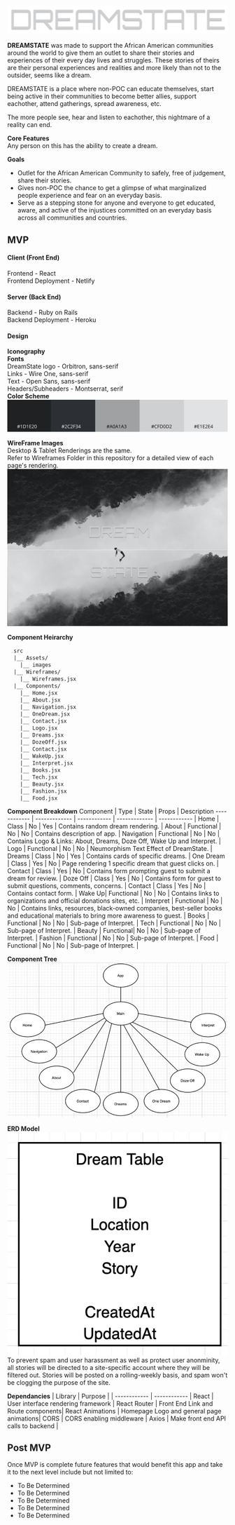 ![DreamState Logo](./DreamStateHeader.png)


**DREAMSTATE** was made to support the African American communities around the world to give them an outlet to share their stories and experiences of their every day lives and struggles.  These stories of theirs are their personal experiences and realities and more likely than not to the outsider, seems like a dream.   

DREAMSTATE is a place where non-POC can educate themselves, start being active in their communities to become better allies, support eachother, attend gatherings, spread awareness, etc.  

The more people see, hear and listen to eachother, this nightmare of a reality can end.

**Core Features**  
Any person on this has the ability to create a dream.  

**Goals**
* Outlet for the African American Community to safely, free of judgement, share their stories.
* Gives non-POC the chance to get a glimpse of what marginalized people experience and fear on an everyday basis.
* Serve as a stepping stone for anyone and everyone to get educated, aware, and active of the injustices committed on an everyday basis across all communities and countries.


## MVP 
#### Client (Front End)
Frontend - React  
Frontend Deployment - Netlify

#### Server (Back End)
Backend - Ruby on Rails  
Backend Deployment - Heroku

#### Design  
**Iconography**  
**Fonts**   
DreamState logo - Orbitron, sans-serif  
Links - Wire One, sans-serif  
Text - Open Sans, sans-serif  
Headers/Subheaders - Montserrat, serif  
**Color Scheme**    
![Color Gradient Photo](./ColorGradient.jpg)   

**WireFrame Images**   
Desktop & Tablet Renderings are the same.   
Refer to Wireframes Folder in this repository for a detailed view of each page's rendering.
![Wireframe Photo](./Wireframes/Landing.png)

**Component Heirarchy**

      src
      |__ Assets/
        |__ images
      |__ Wireframes/
        |__ Wireframes.jsx
      |__ Components/
        |__ Home.jsx
        |__ About.jsx
        |__ Navigation.jsx
        |__ OneDream.jsx
        |__ Contact.jsx
        |__ Logo.jsx
        |__ Dreams.jsx
        |__ DozeOff.jsx
        |__ Contact.jsx
        |__ WakeUp.jsx
        |__ Interpret.jsx
        |__ Books.jsx
        |__ Tech.jsx
        |__ Beauty.jsx
        |__ Fashion.jsx
        |__ Food.jsx

**Component Breakdown**
Component | Type | State | Props | Description
------------ | ------------- | ------------ | ------------- | ------------ |
Home | Class | No | Yes | Contains random dream rendering. |
About | Functional | No | No | Contains description of app. |
Navigation | Functional | No | No | Contains Logo & Links: About, Dreams, Doze Off, Wake Up and Interpret. |
Logo | Functional | No | No | Neumorphism Text Effect of DreamState. |
Dreams | Class | No | Yes | Contains cards of specific dreams. |
One Dream | Class | Yes | No | Page rendering 1 specific dream that guest clicks on. |
Contact | Class | Yes | No | Contains form prompting guest to submit a dream for review. |
Doze Off | Class | Yes | No | Contains form for guest to submit questions, comments, concerns. |
Contact | Class | Yes | No | Contains contact form. |
Wake Up| Functional | No | No | Contains links to organizations and official donations sites, etc.  |
Interpret | Functional | No | No | Contains links, resources, black-owned companies, best-seller books and educational materials to bring more awareness to guest. |
Books | Functional | No | No | Sub-page of Interpret. |
Tech | Functional | No | No | Sub-page of Interpret. |
Beauty | Functional| No | No | Sub-page of Interpret. |
Fashion | Functional | No | No | Sub-page of Interpret. |
Food | Functional | No | No | Sub-page of Interpret. |


**Component Tree**
![Component Tree Photo](./ComponentTree.png) 

**ERD Model**   
![ERD Model Photo](./ERDModel.png)   
To prevent spam and user harassment as well as protect user anonminity, all stories will be directed to a site-specific account where they will be filtered out.  Stories will be posted on a rolling-weekly basis, and spam won't be clogging the purpose of the site.

**Dependancies**
| Library | Purpose |
| ------------ | ------------ |
React | User interface rendering framework |
React Router | Front End Link and Route components|
React Animations | Homepage Logo and general page animations|
CORS | CORS enabling middleware |
Axios | Make front end API calls to backend |



## Post MVP
Once MVP is complete future features that would benefit this app and take it to the next level include but not limited to:

- To Be Determined
- To Be Determined
- To Be Determined
- To Be Determined
- To Be Determined

